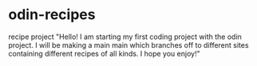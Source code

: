 # odin-recipes
recipe project 
"Hello! I am starting my first coding project with the odin project. I will be making a main main which branches off to different sites containing different recipes of all kinds. I hope you enjoy!"